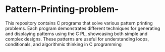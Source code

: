 # Pattern-Printing-problem-
This repository contains C programs that solve various pattern printing problems. Each program demonstrates different techniques for generating and displaying patterns using the C PL, showcasing both simple and complex designs. These patterns are useful for understanding loops, conditionals, and algorithmic thinking in C programming
